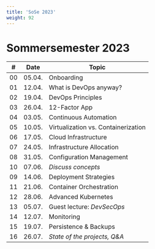 ```yaml
---
title: 'SoSe 2023'
weight: 92
---
```



# Sommersemester 2023

| #   | Date    | Topic                                |
|-----|---------|--------------------------------------|
| 00  | 05.04.  | Onboarding                           |
| 01  | 12.04.  | What is DevOps anyway?               |
| 02  | 19.04.  | DevOps Principles                    |
| 03  | 26.04.  | 12-Factor App                        |
| 04  | 03.05.  | Continuous Automation                |
| 05  | 10.05.  | Virtualization vs. Containerization  |
| 06  | 17.05.  | Cloud Infrastructure                 |
| 07  | 24.05.  | Infrastructure Allocation            |
| 08  | 31.05.  | Configuration Management             |
| 10  | 07.06.  | *Discuss concepts*                   |
| 09  | 14.06.  | Deployment Strategies                |
| 11  | 21.06.  | Container Orchestration              |
| 12  | 28.06.  | Advanced Kubernetes                  |
| 13  | 05.07.  | Guest lecture: *DevSecOps*           |
| 14  | 12.07.  | Monitoring                           |
| 15  | 19.07.  | Persistence & Backups                |
| 16  | 26.07.  | *State of the projects, Q&A*         |
